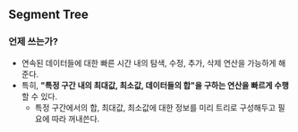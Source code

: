 ## Segment Tree

### 언제 쓰는가?
  - 연속된 데이터들에 대한 빠른 시간 내의 탐색, 수정, 추가, 삭제 연산을 가능하게 해준다.
  - 특히, **"특정 구간 내의 최대값, 최소값, 데이터들의 합"을 구하는 연산을 빠르게 수행**할 수 있다.
    - 특정 구간에서의 합, 최대값, 최소값에 대한 정보를 미리 트리로 구성해두고 필요에 따라 꺼내쓴다.
